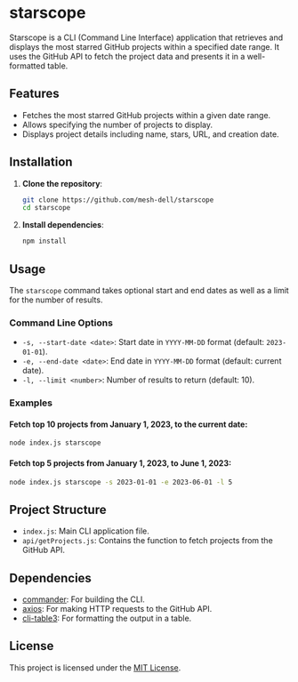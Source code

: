 # starscope

Starscope is a CLI (Command Line Interface) application that retrieves and displays the most starred GitHub projects within a specified date range. It uses the GitHub API to fetch the project data and presents it in a well-formatted table.

## Features

- Fetches the most starred GitHub projects within a given date range.
- Allows specifying the number of projects to display.
- Displays project details including name, stars, URL, and creation date.

## Installation

1. **Clone the repository**:

   ```bash
   git clone https://github.com/mesh-dell/starscope
   cd starscope
   ```

2. **Install dependencies**:
   ```bash
   npm install
   ```

## Usage

The `starscope` command takes optional start and end dates as well as a limit for the number of results.

### Command Line Options

- `-s, --start-date <date>`: Start date in `YYYY-MM-DD` format (default: `2023-01-01`).
- `-e, --end-date <date>`: End date in `YYYY-MM-DD` format (default: current date).
- `-l, --limit <number>`: Number of results to return (default: 10).

### Examples

#### Fetch top 10 projects from January 1, 2023, to the current date:

```bash
node index.js starscope
```

#### Fetch top 5 projects from January 1, 2023, to June 1, 2023:

```bash
node index.js starscope -s 2023-01-01 -e 2023-06-01 -l 5
```

## Project Structure

- `index.js`: Main CLI application file.
- `api/getProjects.js`: Contains the function to fetch projects from the GitHub API.

## Dependencies

- [commander](https://www.npmjs.com/package/commander): For building the CLI.
- [axios](https://www.npmjs.com/package/axios): For making HTTP requests to the GitHub API.
- [cli-table3](https://www.npmjs.com/package/cli-table3): For formatting the output in a table.

## License

This project is licensed under the [MIT License](https://opensource.org/licenses/MIT).
